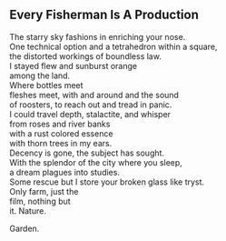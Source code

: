 Every Fisherman Is A Production
-------------------------------
The starry sky fashions in enriching your nose.  
One technical option and a tetrahedron within a square,  
the distorted workings of boundless law.  
I stayed flew and sunburst orange  
among the land.  
Where bottles meet  
fleshes meet, with and around and the sound  
of roosters, to reach out and tread in panic.  
I could travel depth, stalactite, and whisper  
from roses and river banks  
with a rust colored essence  
with thorn trees in my ears.  
Decency is gone, the subject has sought.  
With the splendor of the city where you sleep,  
a dream plagues into studies.  
Some rescue but I store your broken glass like tryst.  
Only farm, just the  
film, nothing but  
it. Nature.  
  
Garden.  
